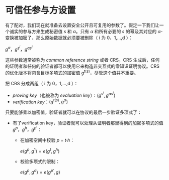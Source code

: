 # 可信任参与方设置

有了配对，我们现在就准备去设置安全公开且可复用的参数了。假定一下我们让一个诚实的参与方来生成秘密值 *s* 和 *α*。只有  *α* 和所有必要的 *s* 的幂及其对应的  *α*-变换被加密了，那么原始数据就必须要被删除（ i 为 0，1,…,d ）：

$g^α，g^{s^i}，g^{αs^i}$

这些参数通常被称为 *common reference string* 或者 CRS。CRS 生成后，任何的证明者和任何的验证者都可以使用它来构造非交互式的零知识证明协议。CRS 的优化版本将包含目标多项式的加密值  $g^{t(s)}$，尽管这个值并不重要。

把 CRS 分成两组（ i 为 0，1,…,d ）：

* *proving  key*（也被称为 *evaluation key*）：$(g^{s^i},g^{αs^i})$
* *verification key*：$(g^{t(s)},g^α)$

只要能够乘以加密值，验证者就可以在协议的最后一步验证多项式了：

* 有了verification key，验证者就可以处理从证明者那里得到的加密多项式的值 $g^p$，$g^h$，$g^{p'}$：

  * 在加密空间中校验  *p = t·h*：

    $e(g^p,g^1) = e(g^t,g^h)$

  * 校验多项式的限制：

    $e(g^p,g^α) = e(g^{p'},g)$
